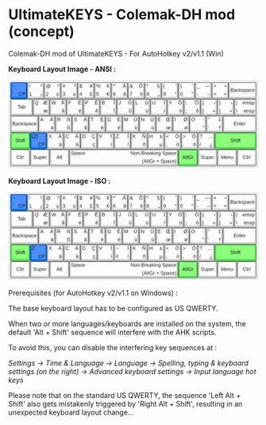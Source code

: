# UltimateKEYS - Colemak-DH mod (concept)

Colemak-DH mod of UltimateKEYS - For AutoHotkey v2/v1.1 (Win)

**Keyboard Layout Image - ANSI&nbsp;:**

![UltimateKEYS - Colemak-DH ANSI mod - Keyboard Layout Image](UltimateKEYS%20-%20Colemak-DH%20ANSI%20mod%20-%20Keyboard%20Layout%20Image.png)

**Keyboard Layout Image - ISO&nbsp;:**

![UltimateKEYS - Colemak-DH ISO mod - Keyboard Layout Image](UltimateKEYS%20-%20Colemak-DH%20ISO%20mod%20-%20Keyboard%20Layout%20Image.png)

Prerequisites (for AutoHotkey v2/v1.1 on Windows)&nbsp;:

The base keyboard layout has to be configured as US QWERTY.

When two or more languages/keyboards are installed on the system, the default 'Alt + Shift' sequence will interfere with the AHK scripts.

To avoid this, you can disable the interfering key sequences at&nbsp;:

*Settings -&gt; Time &amp; Language -&gt; Language -&gt; Spelling, typing &amp; keyboard settings (on the right) -&gt; Advanced keyboard settings -&gt; Input language hot keys*

Please note that on the standard US QWERTY, the sequence 'Left Alt + Shift' also gets mistakenly triggered by 'Right Alt + Shift', resulting in an unexpected keyboard layout change...
